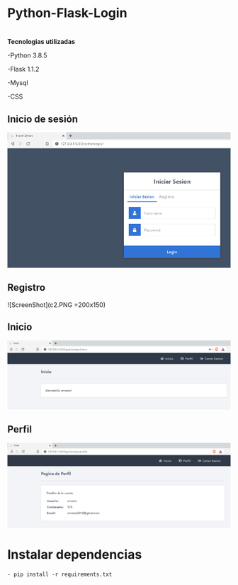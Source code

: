 # Python-Flask-Login

#
**Tecnologias utilizadas** 


-Python 3.8.5

-Flask 1.1.2

-Mysql

-CSS

## Inicio de sesión 
![Screenshot](c1.PNG)

## Registro 
![ScreenShot](c2.PNG =200x150)

## Inicio 
![ScreenShot](c3.PNG)

## Perfil 
![ScreenShot](c4.PNG)



# Instalar dependencias
```
- pip install -r requirements.txt

```


